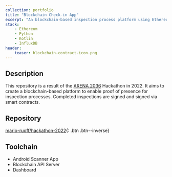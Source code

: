 ```yaml
---
collection: portfolio
title: "Blockchain Check-in App"
excerpt: "An blockchain-based inspection process platform using Ethereum"
stack:
    - Ethereum
    - Python
    - Kotlin
    - InfluxDB
header:
    teaser: blockchain-contract-icon.png
---
```


## Description
This repository is a result of the [ARENA 2036](https://arena2036.de/en) Hackathon in 2022. It aims to create a blockchain-based platform to enable proof of presence for inspection processes. Completed inspections are signed and signed via smart contracts.

## Repository
[mario-ruoff/hackathon-2022](https://github.com/mario-ruoff/hackathon-2022){: .btn .btn--inverse}

## Toolchain
- Android Scanner App
- Blockchain API Server
- Dashboard
